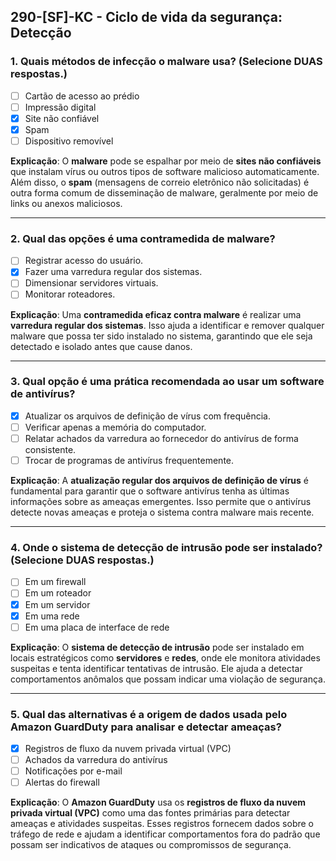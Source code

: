 ## 290-[SF]-KC - Ciclo de vida da segurança: Detecção

### 1. Quais métodos de infecção o malware usa? (Selecione DUAS respostas.)
- [ ] Cartão de acesso ao prédio
- [ ] Impressão digital
- [x] Site não confiável
- [x] Spam
- [ ] Dispositivo removível

**Explicação**: O **malware** pode se espalhar por meio de **sites não confiáveis** que instalam vírus ou outros tipos de software malicioso automaticamente. Além disso, o **spam** (mensagens de correio eletrônico não solicitadas) é outra forma comum de disseminação de malware, geralmente por meio de links ou anexos maliciosos.

---

### 2. Qual das opções é uma contramedida de malware?
- [ ] Registrar acesso do usuário.
- [x] Fazer uma varredura regular dos sistemas.
- [ ] Dimensionar servidores virtuais.
- [ ] Monitorar roteadores.

**Explicação**: Uma **contramedida eficaz contra malware** é realizar uma **varredura regular dos sistemas**. Isso ajuda a identificar e remover qualquer malware que possa ter sido instalado no sistema, garantindo que ele seja detectado e isolado antes que cause danos.

---

### 3. Qual opção é uma prática recomendada ao usar um software de antivírus?
- [x] Atualizar os arquivos de definição de vírus com frequência.
- [ ] Verificar apenas a memória do computador.
- [ ] Relatar achados da varredura ao fornecedor do antivírus de forma consistente.
- [ ] Trocar de programas de antivírus frequentemente.

**Explicação**: A **atualização regular dos arquivos de definição de vírus** é fundamental para garantir que o software antivírus tenha as últimas informações sobre as ameaças emergentes. Isso permite que o antivírus detecte novas ameaças e proteja o sistema contra malware mais recente.

---

### 4. Onde o sistema de detecção de intrusão pode ser instalado? (Selecione DUAS respostas.)
- [ ] Em um firewall
- [ ] Em um roteador
- [x] Em um servidor
- [x] Em uma rede
- [ ] Em uma placa de interface de rede

**Explicação**: O **sistema de detecção de intrusão** pode ser instalado em locais estratégicos como **servidores** e **redes**, onde ele monitora atividades suspeitas e tenta identificar tentativas de intrusão. Ele ajuda a detectar comportamentos anômalos que possam indicar uma violação de segurança.

---

### 5. Qual das alternativas é a origem de dados usada pelo Amazon GuardDuty para analisar e detectar ameaças?
- [x] Registros de fluxo da nuvem privada virtual (VPC)
- [ ] Achados da varredura do antivírus
- [ ] Notificações por e-mail
- [ ] Alertas do firewall

**Explicação**: O **Amazon GuardDuty** usa os **registros de fluxo da nuvem privada virtual (VPC)** como uma das fontes primárias para detectar ameaças e atividades suspeitas. Esses registros fornecem dados sobre o tráfego de rede e ajudam a identificar comportamentos fora do padrão que possam ser indicativos de ataques ou compromissos de segurança.
